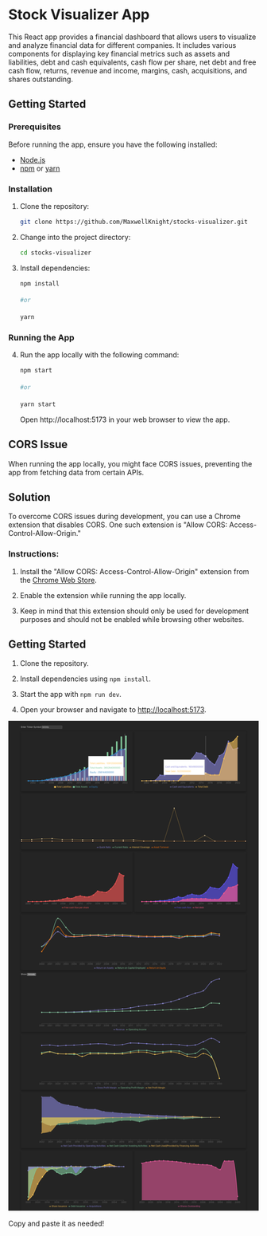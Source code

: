 # Stock Visualizer App

This React app provides a financial dashboard that allows users to visualize and analyze financial data for different companies. It includes various components for displaying key financial metrics such as assets and liabilities, debt and cash equivalents, cash flow per share, net debt and free cash flow, returns, revenue and income, margins, cash, acquisitions, and shares outstanding.

## Getting Started

### Prerequisites

Before running the app, ensure you have the following installed:

- [Node.js](https://nodejs.org/)
- [npm](https://www.npmjs.com/) or [yarn](https://yarnpkg.com/)

### Installation

1. Clone the repository:

   ```bash
   git clone https://github.com/MaxwellKnight/stocks-visualizer.git

   ```

2. Change into the project directory:

   ```bash
   cd stocks-visualizer

   ```

3. Install dependencies:

   ```bash
   npm install

   #or

   yarn
   ```

### Running the App

4. Run the app locally with the following command:

   ```bash
   npm start

   #or

   yarn start

   ```

   Open http://localhost:5173 in your web browser to view the app.

## CORS Issue

When running the app locally, you might face CORS issues, preventing the app from fetching data from certain APIs.

## Solution

To overcome CORS issues during development, you can use a Chrome extension that disables CORS. One such extension is "Allow CORS: Access-Control-Allow-Origin."

### Instructions:

1. Install the "Allow CORS: Access-Control-Allow-Origin" extension from the [Chrome Web Store](https://chrome.google.com/webstore/detail/allow-cors-access-control/lhobafahddgcelffkeicbaginigeejlf).

2. Enable the extension while running the app locally.

3. Keep in mind that this extension should only be used for development purposes and should not be enabled while browsing other websites.

## Getting Started

1. Clone the repository.

2. Install dependencies using `npm install`.

3. Start the app with `npm run dev`.

4. Open your browser and navigate to [http://localhost:5173](http://localhost:3000).

![Financial Dashboard](./dashboard_screenshot.png)

Copy and paste it as needed!
